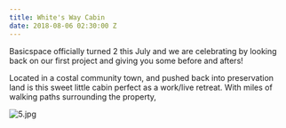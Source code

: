 ```yaml
---
title: White's Way Cabin
date: 2018-08-06 02:30:00 Z
---
```


Basicspace officially turned 2 this July and we are celebrating by looking back on our first project and giving you some before and afters!

Located in a costal community town, and pushed back into preservation land is this sweet little cabin perfect as a work/live retreat. With miles of walking paths surrounding the property, 

![5.jpg](/uploads/5.jpg)